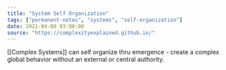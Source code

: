 ```yaml
---
title: "System Self Organization"
tags: ["permanent-notes", "systems", "self-organization"]
date: 2021-04-08 03:00:00
source: "https://complexityexplained.github.io/"
---
```


[[Complex Systems]] can self organize thru emergence - create a complex global behavior without an external or central authority.